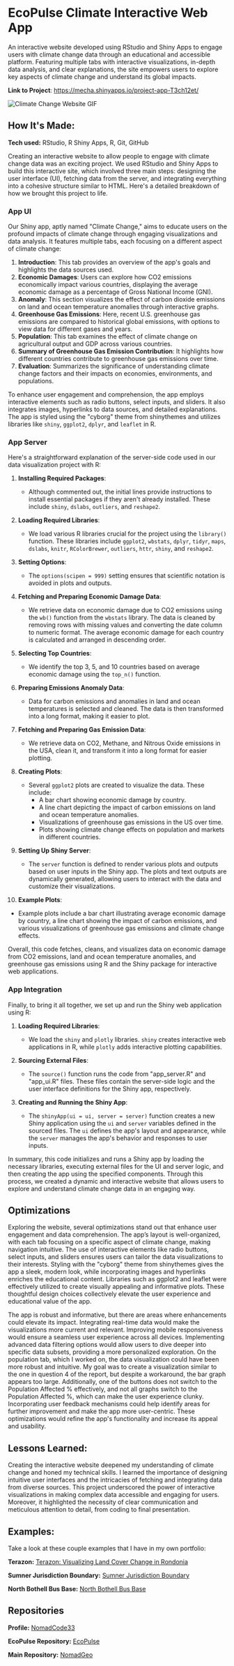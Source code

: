 # EcoPulse Climate Interactive Web App 
An interactive website developed using RStudio and Shiny Apps to engage users with climate change data through an educational and accessible platform. Featuring multiple tabs with interactive visualizations, in-depth data analysis, and clear explanations, the site empowers users to explore key aspects of climate change and understand its global impacts.

**Link to Project**: https://mecha.shinyapps.io/project-app-T3ch12et/

<img src="https://github.com/NomadCode33/git-lfs/blob/main/Climate%20Change%20Website.gif" img alt = "Climate Change Website GIF"/>

## How It's Made:

**Tech used:** RStudio, R Shiny Apps, R, Git, GitHub

Creating an interactive website to allow people to engage with climate change data was an exciting project. We used RStudio and Shiny Apps to build this interactive site, which involved three main steps: designing the user interface (UI), fetching data from the server, and integrating everything into a cohesive structure similar to HTML. Here's a detailed breakdown of how we brought this project to life.

### App UI
Our Shiny app, aptly named "Climate Change," aims to educate users on the profound impacts of climate change through engaging visualizations and data analysis. It features multiple tabs, each focusing on a different aspect of climate change:

1. **Introduction**: This tab provides an overview of the app's goals and highlights the data sources used.
2. **Economic Damages**: Users can explore how CO2 emissions economically impact various countries, displaying the average economic damage as a percentage of Gross National Income (GNI).
3. **Anomaly**: This section visualizes the effect of carbon dioxide emissions on land and ocean temperature anomalies through interactive graphs.
4. **Greenhouse Gas Emissions**: Here, recent U.S. greenhouse gas emissions are compared to historical global emissions, with options to view data for different gases and years.
5. **Population**: This tab examines the effect of climate change on agricultural output and GDP across various countries.
6. **Summary of Greenhouse Gas Emission Contribution**: It highlights how different countries contribute to greenhouse gas emissions over time.
7. **Evaluation**: Summarizes the significance of understanding climate change factors and their impacts on economies, environments, and populations.

To enhance user engagement and comprehension, the app employs interactive elements such as radio buttons, select inputs, and sliders. It also integrates images, hyperlinks to data sources, and detailed explanations. The app is styled using the "cyborg" theme from shinythemes and utilizes libraries like `shiny`, `ggplot2`, `dplyr`, and `leaflet` in R.

### App Server
Here's a straightforward explanation of the server-side code used in our data visualization project with R:

1. **Installing Required Packages**:
   - Although commented out, the initial lines provide instructions to install essential packages if they aren't already installed. These include `shiny`, `dslabs`, `outliers`, and `reshape2`.

2. **Loading Required Libraries**:
   - We load various R libraries crucial for the project using the `library()` function. These libraries include `ggplot2`, `wbstats`, `dplyr`, `tidyr`, `maps`, `dslabs`, `knitr`, `RColorBrewer`, `outliers`, `httr`, `shiny`, and `reshape2`.

3. **Setting Options**:
   - The `options(scipen = 999)` setting ensures that scientific notation is avoided in plots and outputs.

4. **Fetching and Preparing Economic Damage Data**:
   - We retrieve data on economic damage due to CO2 emissions using the `wb()` function from the `wbstats` library. The data is cleaned by removing rows with missing values and converting the date column to numeric format. The average economic damage for each country is calculated and arranged in descending order.

5. **Selecting Top Countries**:
   - We identify the top 3, 5, and 10 countries based on average economic damage using the `top_n()` function.

6. **Preparing Emissions Anomaly Data**:
   - Data for carbon emissions and anomalies in land and ocean temperatures is selected and cleaned. The data is then transformed into a long format, making it easier to plot.

7. **Fetching and Preparing Gas Emission Data**:
   - We retrieve data on CO2, Methane, and Nitrous Oxide emissions in the USA, clean it, and transform it into a long format for easier plotting.

8. **Creating Plots**:
   - Several `ggplot2` plots are created to visualize the data. These include:
     - A bar chart showing economic damage by country.
     - A line chart depicting the impact of carbon emissions on land and ocean temperature anomalies.
     - Visualizations of greenhouse gas emissions in the US over time.
     - Plots showing climate change effects on population and markets in different countries.

9. **Setting Up Shiny Server**:
   - The `server` function is defined to render various plots and outputs based on user inputs in the Shiny app. The plots and text outputs are dynamically generated, allowing users to interact with the data and customize their visualizations.

10. **Example Plots**:
   - Example plots include a bar chart illustrating average economic damage by country, a line chart showing the impact of carbon emissions, and various visualizations of greenhouse gas emissions and climate change effects.

Overall, this code fetches, cleans, and visualizes data on economic damage from CO2 emissions, land and ocean temperature anomalies, and greenhouse gas emissions using R and the Shiny package for interactive web applications.

### App Integration
Finally, to bring it all together, we set up and run the Shiny web application using R:

1. **Loading Required Libraries**:
   - We load the `shiny` and `plotly` libraries. `shiny` creates interactive web applications in R, while `plotly` adds interactive plotting capabilities.

2. **Sourcing External Files**:
   - The `source()` function runs the code from "app_server.R" and "app_ui.R" files. These files contain the server-side logic and the user interface definitions for the Shiny app, respectively.

3. **Creating and Running the Shiny App**:
   - The `shinyApp(ui = ui, server = server)` function creates a new Shiny application using the `ui` and `server` variables defined in the sourced files. The `ui` defines the app's layout and appearance, while the `server` manages the app's behavior and responses to user inputs.

In summary, this code initializes and runs a Shiny app by loading the necessary libraries, executing external files for the UI and server logic, and then creating the app using the specified components. Through this process, we created a dynamic and interactive website that allows users to explore and understand climate change data in an engaging way.

## Optimizations

Exploring the website, several optimizations stand out that enhance user engagement and data comprehension. The app’s layout is well-organized, with each tab focusing on a specific aspect of climate change, making navigation intuitive. The use of interactive elements like radio buttons, select inputs, and sliders ensures users can tailor the data visualizations to their interests. Styling with the "cyborg" theme from shinythemes gives the app a sleek, modern look, while incorporating images and hyperlinks enriches the educational content. Libraries such as ggplot2 and leaflet were effectively utilized to create visually appealing and informative plots. These thoughtful design choices collectively elevate the user experience and educational value of the app.

The app is robust and informative, but there are areas where enhancements could elevate its impact. Integrating real-time data would make the visualizations more current and relevant. Improving mobile responsiveness would ensure a seamless user experience across all devices. Implementing advanced data filtering options would allow users to dive deeper into specific data subsets, providing a more personalized exploration. On the population tab, which I worked on, the data visualization could have been more robust and intuitive. My goal was to create a visualization similar to the one in question 4 of the report, but despite a workaround, the bar graph appears too large. Additionally, one of the buttons does not switch to the Population Affected % effectively, and not all graphs switch to the Population Affected %, which can make the user experience clunky. Incorporating user feedback mechanisms could help identify areas for further improvement and make the app more user-centric. These optimizations would refine the app's functionality and increase its appeal and usability.

## Lessons Learned:

Creating the interactive website deepened my understanding of climate change and honed my technical skills. I learned the importance of designing intuitive user interfaces and the intricacies of fetching and integrating data from diverse sources. This project underscored the power of interactive visualizations in making complex data accessible and engaging for users. Moreover, it highlighted the necessity of clear communication and meticulous attention to detail, from coding to final presentation.

## Examples:
Take a look at these couple examples that I have in my own portfolio:

**Terazon:** [Terazon: Visualizing Land Cover Change in Rondonia](https://github.com/NomadCode33/NomadGeo/tree/main/GreenMap%20Initiative/Terazon)

**Sumner Jurisdiction Boundary:** [Sumner Jurisdiction Boundary](https://github.com/NomadCode33/NomadGeo/tree/main/Furtado-Associates-Projects/Sumner%20Jurisdiction%20Boundary)

**North Bothell Bus Base:** [North Bothell Bus Base](https://github.com/NomadCode33/NomadGeo/tree/main/Furtado-Associates-Projects/North%20Bothell%20Bus%20Base)

## Repositories
**Profile:** [NomadCode33](https://github.com/NomadCode33)

**EcoPulse Repository:** [EcoPulse](https://github.com/NomadCode33/NomadGeo/tree/main/EcoPulse)

**Main Repository:** [NomadGeo](https://github.com/NomadCode33/NomadGeo)
